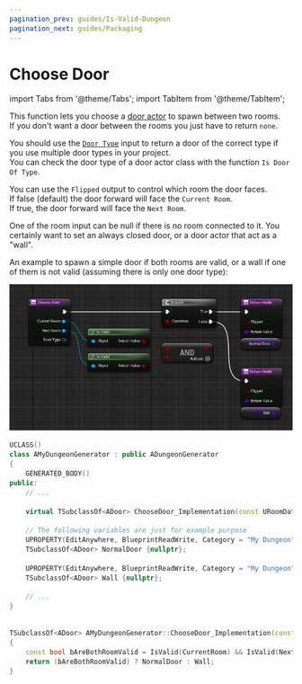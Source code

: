 ```yaml
---
pagination_prev: guides/Is-Valid-Dungeon
pagination_next: guides/Packaging
---
```


# Choose Door

<!-- BEGIN IMPORTS -->

import Tabs from '@theme/Tabs';
import TabItem from '@theme/TabItem';

<!-- END IMPORTS -->

This function lets you choose a [door actor](Door.md) to spawn between two rooms.\
If you don't want a door between the rooms you just have to return `none`.

You should use the [`Door Type`](Door-Types.md) input to return a door of the correct type if you use multiple door types in your project.\
You can check the door type of a door actor class with the function `Is Door Of Type`.

You can use the `Flipped` output to control which room the door faces.\
If false (default) the door forward will face the `Current Room`.\
If true, the door forward will face the `Next Room`.

One of the room input can be null if there is no room connected to it.
You certainly want to set an always closed door, or a door actor that act as a "wall".

An example to spawn a simple door if both rooms are valid, or a wall if one of them is not valid (assuming there is only one door type):

<!-- [BEGIN TABS] Blueprint | C++ --> <Tabs>
<!-- [BEGIN TAB ITEM] Blueprint --> <TabItem value="bp" label="Blueprint" default>

![](Images/ChooseDoor.jpg)

<!-- [END TAB ITEM] Blueprint --> </TabItem>
<!-- [BEGIN TAB ITEM] C++ --> <TabItem value="cpp" label="C++">

```cpp title="MyDungeonGenerator.h"
UCLASS()
class AMyDungeonGenerator : public ADungeonGenerator
{
    GENERATED_BODY()
public:
    // ...

    virtual TSubclassOf<ADoor> ChooseDoor_Implementation(const URoomData* CurrentRoom, const URoomData* NextRoom, const UDoorType* DoorType, bool& Flipped) override;

    // The following variables are just for example purpose
    UPROPERTY(EditAnywhere, BlueprintReadWrite, Category = "My Dungeon")
    TSubclassOf<ADoor> NormalDoor {nullptr};
    
    UPROPERTY(EditAnywhere, BlueprintReadWrite, Category = "My Dungeon")
    TSubclassOf<ADoor> Wall {nullptr};

    // ...
}
```

```cpp title="MyDungeonGenerator.cpp"

TSubclassOf<ADoor> AMyDungeonGenerator::ChooseDoor_Implementation(const URoomData* CurrentRoom, const URoomData* NextRoom, const UDoorType* DoorType, bool& Flipped)
{
    const bool bAreBothRoomValid = IsValid(CurrentRoom) && IsValid(NextRoom);
    return (bAreBothRoomValid) ? NormalDoor : Wall;
}

```

<!-- [END TAB ITEM] C++ --> </TabItem>
<!-- [END TABS] Blueprint | C++ --> </Tabs>
